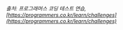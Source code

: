 *출처: 프로그래머스 코딩 테스트 연습, [https://programmers.co.kr/learn/challenges](https://programmers.co.kr/learn/challenges)*